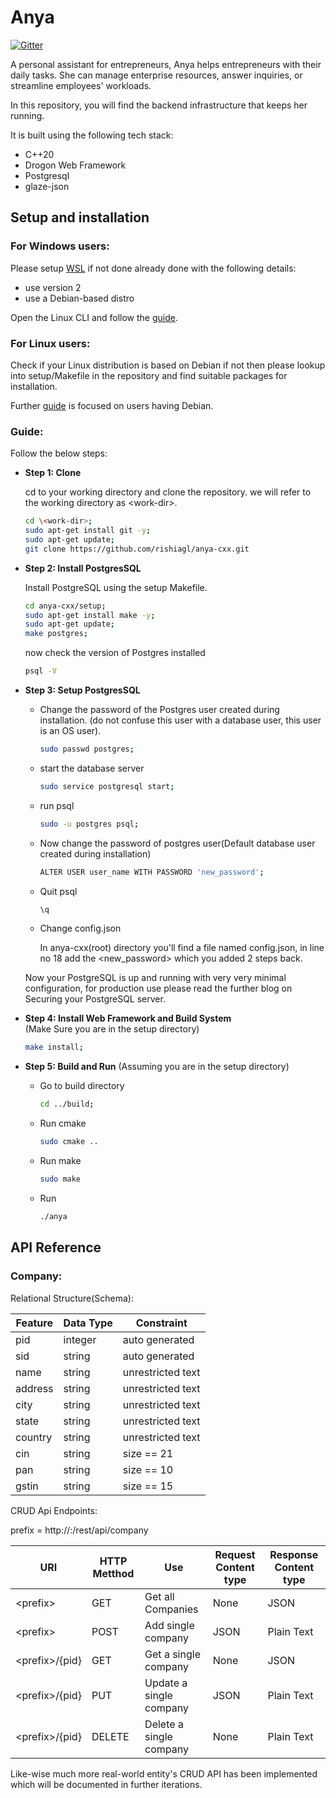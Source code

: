 # Anya 

[![Gitter](https://img.shields.io/gitter/room/DAVFoundation/DAV-Contributors.svg?style=flat-square)](https://matrix.to/#/!XPNMuvuskaGFEgmzjD:gitter.im?via=gitter.im)

A personal assistant for entrepreneurs, Anya helps entrepreneurs with their daily tasks.
She can manage enterprise resources, answer inquiries, or streamline employees' workloads.

In this repository, you will find the backend infrastructure that keeps her running.

It is built using the following tech stack:
* C++20
* Drogon Web Framework
* Postgresql
* glaze-json

## Setup and installation

### For Windows users:

Please setup [WSL](https://learn.microsoft.com/en-us/windows/wsl/install#prerequisites) if not done already done with the following details:
- use version 2
- use a Debian-based distro

Open the Linux CLI and follow the [guide](#Guide).

### For Linux users:

Check if your Linux distribution is based on Debian if not then please lookup into setup/Makefile in the repository and find suitable packages for installation.

Further [guide](#Guide) is focused on users having Debian.

### Guide:

Follow the below steps:

* **Step 1: Clone**
    
    cd to your working directory and clone the repository.
    we will refer to the working directory as \<work-dir>.

    ``` bash
    cd \<work-dir>;
    sudo apt-get install git -y;
    sudo apt-get update;
    git clone https://github.com/rishiagl/anya-cxx.git 
    ```

* **Step 2: Install PostgresSQL**

    Install PostgreSQL using the setup Makefile.

    ```bash
    cd anya-cxx/setup;
    sudo apt-get install make -y;
    sudo apt-get update;
    make postgres;
    ```

    now check the version of Postgres installed

    ```bash
    psql -V
    ```

* **Step 3: Setup PostgresSQL**

    - Change the password of the Postgres user created during installation. (do not confuse this user with a database user, this user is an OS user).

        ```bash
        sudo passwd postgres;
        ```
    - start the database server
        ```bash
        sudo service postgresql start;
        ```
    - run psql
        ```bash
        sudo -u postgres psql;
        ```
    - Now change the password of postgres user(Default database user created during installation)
        ```bash
        ALTER USER user_name WITH PASSWORD 'new_password';
        ```
    
    - Quit psql
        ```bash
        \q
        ```
    - Change config.json

        In anya-cxx(root) directory you'll find a file named config.json, in line no 18 add the \<new_password> which you added 2 steps back.
    
    Now your PostgreSQL is up and running with very very minimal configuration, for production use please read the further blog on Securing your PostgreSQL server.

-   **Step 4: Install Web Framework and Build System**\
    (Make Sure you are in the setup directory)

    ```bash
    make install;
    ```
    
- **Step 5: Build and Run**
    (Assuming you are in the setup directory)

    - Go to build directory
        ```bash
        cd ../build;
        ```

    - Run cmake
        ```bash
        sudo cmake ..
        ```

    - Run make
        ```bash
        sudo make
        ```

    - Run
        ```bash
        ./anya
        ```

## API Reference

### Company:

Relational Structure(Schema):

| Feature       | Data Type     | Constraint |
| ------------- | ------------- | ---------- |
| pid | integer  | auto generated |
| sid | string | auto generated |
| name | string | unrestricted text |
| address | string | unrestricted text |
| city | string | unrestricted text |
| state | string | unrestricted text |
| country | string | unrestricted text |
| cin | string | size == 21 |
| pan | string | size == 10 |
| gstin | string | size == 15 |

CRUD Api Endpoints:

prefix = http://<ip-address>:<port-number>/rest/api/company

| URI | HTTP Metthod | Use | Request Content type | Response Content type |
| --- | ------------ | --- | -------------------- | --------------------  |
| \<prefix> | GET | Get all Companies | None | JSON|
| \<prefix> | POST | Add single company | JSON | Plain Text | 
| \<prefix>/{pid} | GET | Get a single company | None | JSON |
| \<prefix>/{pid} | PUT | Update a single company | JSON | Plain Text |
| \<prefix>/{pid} | DELETE | Delete a single company | None | Plain Text |

Like-wise much more real-world entity's CRUD API has been implemented which will be documented in further iterations.